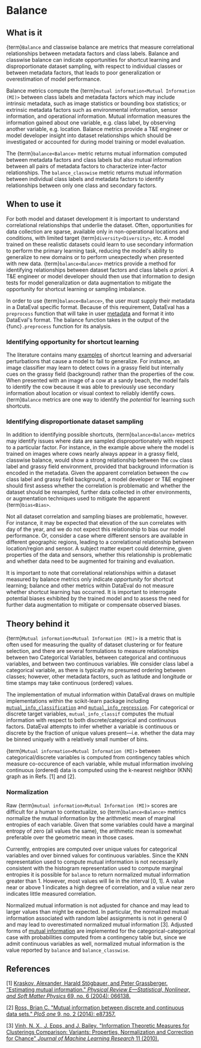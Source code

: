 # Balance

## What is it

{term}`Balance` and classwise balance are metrics that measure correlational
relationships between metadata factors and class labels. Balance and classwise
balance can indicate opportunities for shortcut learning and disproportionate
dataset sampling, with respect to individual classes or between metadata factors,
that leads to poor generalization or overestimation of model performance.

Balance metrics compute the {term}`mutual information<Mutual Information (MI)>`
between class labels and metadata factors which may include intrinsic metadata,
such as image statistics or bounding box statistics; or extrinsic metadata
factors such as environmental information, sensor information, and operational
information. Mutual information measures the information gained about one
variable, e.g. class label, by observing another variable, e.g. location.
Balance metrics provide a T&E engineer or model developer insight into dataset
relationships which should be investigated or accounted for during model
training or model evaluation.

The {term}`balance<Balance>` metric returns mutual information computed between
metadata factors and class labels but also mutual information between all pairs
of metadata factors to characterize inter-factor relationships.
The `balance_classwise` metric returns mutual information between individual
class labels and metadata factors to identify relationships between only one
class and secondary factors.

## When to use it

For both model and dataset development it is important to understand
correlational relationships that underlie the dataset. Often, opportunities
for data collection are sparse, available only in non-operational locations and
conditions, with limited target {term}`diversity<Diversity>`, etc. A model
trained on these realistic datasets could learn to use secondary information to
perform the primary learning task, reducing the model's ability to generalize
to new domains or to perform unexpectedly when presented with new data.
{term}`balance<Balance>` metrics provide a method for identifying relationships
between dataset factors and class labels _a priori_. A T&E engineer or model
developer should then use that information to design tests for model
generalization or data augmentation to mitigate the opportunity for shortcut
learning or sampling imbalance.

In order to use {term}`balance<Balance>`, the user must supply their metadata
in a DataEval specific format. Because of this requirement, DataEval has a
`preprocess` function that will take in user [metadata](Metadata.md) and format
it into DataEval's format. The balance function takes in the output of the
{func}`.preprocess` function for its analysis.

### Identifying opportunity for shortcut learning

The literature contains many [examples](https://arxiv.org/pdf/2004.07780) of
shortcut learning and adversarial perturbations that cause a model to fail to
generalize. For instance, an image classifier may learn to detect cows in a
grassy field but internally cues on the grassy field (background) rather than
the properties of the cow. When presented with an image of a cow at a sandy
beach, the model fails to identify the cow because it was able to previously
use secondary information about location or visual context to reliably identify
cows. {term}`Balance` metrics are one way to identify the _potential_ for
learning such shortcuts.

### Identifying disproportionate dataset sampling

In addition to identifying possible shortcuts, {term}`balance<Balance>` metrics
may identify issues where data are sampled disproportionately with respect to a
particular factor. For instance, in the example above where the model is
trained on images where cows nearly always appear in a grassy field, classwise
balance, would show a strong relationship between the `cow` class label and
grassy field environment, provided that background information is encoded in
the metadata. Given the apparent correlation between the `cow` class label and
grassy field background, a model developer or T&E engineer should first assess
whether the correlation is problematic and whether the dataset should be
resampled, further data collected in other environments, or augmentation
techniques used to mitigate the apparent {term}`bias<Bias>`.

Not all dataset correlation and sampling biases are problematic, however. For
instance, it may be expected that elevation of the sun correlates with day of
the year, and we do not expect this relationship to bias our model performance.
Or, consider a case where different sensors are available in different
geographic regions, leading to a correlational relationship between
location/region and sensor. A subject matter expert could determine, given
properties of the data and sensors, whether this relationship is problematic
and whether data need to be augmented for training and evaluation.

It is important to note that correlational relationships within a dataset
measured by balance metrics only indicate _opportunity_ for shortcut learning;
balance and other metrics within DataEval do not measure whether shortcut
learning has occurred. It is important to interrogate potential biases
exhibited by the trained model and to assess the need for further data
augmentation to mitigate or compensate observed biases.

## Theory behind it

{term}`Mutual information<Mutual Information (MI)>` is a metric that is often
used for measuring the quality of dataset clustering or for feature selection,
and there are several formulations to measure relationships between two
Categorical Variables, between categorical and continuous variables, and
between two continuous variables. We consider class label a categorical
variable, as there is typically no presumed ordering between classes; however,
other metadata factors, such as latitude and longitude or time stamps may take
continuous (ordered) values.

The implementation of mutual information within DataEval draws on multiple
implementations within the scikit-learn package including
[`mutual_info_classification`] and [`mutual_info_regression`].
For categorical or discrete target variables, `mutual_info_classif` computes
the mutual information with respect to both discrete/categorical and continuous
factors. DataEval attempts to infer whether a variable is continuous or
discrete by the fraction of unique values present&mdash;i.e. whether the data
may be binned uniquely with a relatively small number of bins.

{term}`Mutual information<Mutual Information (MI)>` between
categorical/discrete variables is computed from contingency tables which
measure co-occurence of each variable, while mutual information involving
continuous (ordered) data is computed using the k-nearest neighbor (KNN) graph
as in Refs. [1] and [2].

### Normalization

Raw {term}`mutual information<Mutual Information (MI)>` scores are difficult
for a human to contextualize, so {term}`balance<Balance>` metrics normalize the
mutual information by the arithmetic mean of marginal entropies of each
variable. Given that some variables could have a marginal entropy of zero (all
values the same), the arithmetic mean is somewhat preferable over the geometric
mean in those cases.

Currently, entropies are computed over unique values for categorical variables
and over binned values for continuous variables. Since the KNN representation
used to compute mutual information is not necessarily consistent with the
histogram representation used to compute marginal entropies it is possible for
`balance` to return normalized mutual information greater than 1. However, most
values will lie in the interval [0, 1]. A value near or above 1 indicates a
high degree of correlation, and a value near zero indicates little measured
correlation.

Normalized mutual information is not adjusted for chance and may lead to larger
values than might be expected. In particular, the normalized mutual information
associated with random label assignments is not in general 0 and may lead to
overestimated normalized mutual information [3]. Adjusted forms of [mutual
information] are implemented for the categorical-categorical case with
probabilities computed from a contingency table but, since we admit continuous
variables as well, normalized mutual information is the value reported by
`balance` and `balance_classwise`.

## References

[1] [Kraskov, Alexander, Harald Stögbauer, and Peter Grassberger. "Estimating
mutual information." _Physical Review E—Statistical, Nonlinear, and Soft Matter
Physics_ 69, no. 6 (2004): 066138.][r1]

[2] [Ross, Brian C. "Mutual information between discrete and continuous data
sets." _PloS one_ 9, no. 2 (2014): e87357.][r2]

[3] [Vinh, N. X., J. Epps, and J. Bailey. "Information Theoretic Measures for
Clusterings Comparison: Variants: Properties, Normalization and Correction for
Chance" _Journal of Machine Learning Research_ 11 (2010).][r3]

[`mutual_info_classification`]: https://scikit-learn.org/stable/modules/generated/sklearn.feature_selection.mutual_info_classif.html
[`mutual_info_regression`]: https://scikit-learn.org/stable/modules/generated/sklearn.feature_selection.mutual_info_regression.html
[mutual information]: https://scikit-learn.org/stable/modules/generated/sklearn.metrics.adjusted_mutual_info_score.html#sklearn.metrics.adjusted_mutual_info_score
[r1]: https://arxiv.org/abs/cond-mat/0305641
[r2]: https://journals.plos.org/plosone/article?id=10.1371/journal.pone.0087357
[r3]: https://jmlr.csail.mit.edu/papers/volume11/vinh10a/vinh10a.pdf
